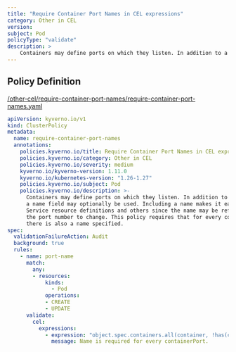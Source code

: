 ```yaml
---
title: "Require Container Port Names in CEL expressions"
category: Other in CEL
version: 
subject: Pod
policyType: "validate"
description: >
    Containers may define ports on which they listen. In addition to a port number, a name field may optionally be used. Including a name makes it easier when defining Service resource definitions and others since the name may be referenced allowing the port number to change. This policy requires that for every containerPort defined there is also a name specified.      
---
```


## Policy Definition
<a href="https://github.com/kyverno/policies/raw/main//other-cel/require-container-port-names/require-container-port-names.yaml" target="-blank">/other-cel/require-container-port-names/require-container-port-names.yaml</a>

```yaml
apiVersion: kyverno.io/v1
kind: ClusterPolicy
metadata:
  name: require-container-port-names
  annotations:
    policies.kyverno.io/title: Require Container Port Names in CEL expressions
    policies.kyverno.io/category: Other in CEL 
    policies.kyverno.io/severity: medium
    kyverno.io/kyverno-version: 1.11.0
    kyverno.io/kubernetes-version: "1.26-1.27"
    policies.kyverno.io/subject: Pod
    policies.kyverno.io/description: >-
      Containers may define ports on which they listen. In addition to a port number,
      a name field may optionally be used. Including a name makes it easier when defining
      Service resource definitions and others since the name may be referenced allowing
      the port number to change. This policy requires that for every containerPort defined
      there is also a name specified.      
spec:
  validationFailureAction: Audit
  background: true
  rules:
    - name: port-name
      match:
        any:
        - resources:
            kinds:
              - Pod
            operations:
            - CREATE
            - UPDATE
      validate:
        cel:
          expressions:
            - expression: "object.spec.containers.all(container, !has(container.ports) || container.ports.all(port, has(port.name)))"
              message: Name is required for every containerPort.


```
